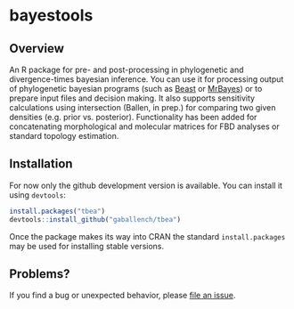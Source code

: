 
<!-- README.md is generated from README.Rmd. Please edit that file -->

# bayestools

## Overview

An R package for pre- and post-processing in phylogenetic and
divergence-times bayesian inference. You can use it for processing
output of phylogenetic bayesian programs (such as
[Beast](https://www.beast2.org/) or
[MrBayes](http://nbisweden.github.io/MrBayes/index.html)) or to prepare
input files and decision making. It also supports sensitivity
calculations using intersection (Ballen, in prep.) for comparing two
given densities (e.g. prior vs. posterior). Functionality has been added
for concatenating morphological and molecular matrices for FBD analyses
or standard topology estimation.

## Installation

For now only the github development version is available. You can
install it using `devtools`:

``` r
install.packages("tbea")
devtools::install_github("gaballench/tbea")
```

Once the package makes its way into CRAN the standard `install.packages`
may be used for installing stable versions.

## Problems?

If you find a bug or unexpected behavior, please [file an
issue](https://github.com/gaballench/tbea/issues).
